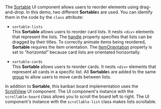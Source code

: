 The [Sortable](/Documentation/ApiReference/UI_Widgets/dxSortable/) UI component allows users to reorder elements using drag-and-drop. In this demo, two different **Sortable**s are used. You can identify them in the code by the `class` attribute:

- `sortable-lists`        
This **Sortable** allows users to reorder card lists. It nests `<div>` elements that represent the lists. The [handle](/Documentation/ApiReference/UI_Widgets/dxSortable/Configuration/#handle) property specifies that lists can be dragged by their titles. To correctly animate items being reordered, **Sortable** requires the item orientation. The [itemOrientation](/Documentation/ApiReference/UI_Widgets/dxSortable/Configuration/#itemOrientation) property is set to *"horizontal"* because card lists are orientated horizontally.

- `sortable-cards`         
This **Sortable** allows users to reorder cards. It nests `<div>` elements that represent all cards in a specific list. All **Sortable**s are added to the same [group](/Documentation/ApiReference/UI_Widgets/dxSortable/Configuration/#group) to allow users to move cards between lists.

In addition to **Sortable**, this kanban board implementation uses the [ScrollView](/Demos/WidgetsGallery/Demo/ScrollView/Overview/) UI component. The UI component's instance with the `scrollable-board` class allows you to scroll the board left to right. The UI component's instance with the `scrollable-list` class makes lists scrollable.